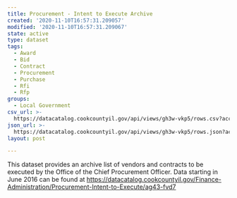 ```yaml
---
title: Procurement - Intent to Execute Archive
created: '2020-11-10T16:57:31.209057'
modified: '2020-11-10T16:57:31.209067'
state: active
type: dataset
tags:
  - Award
  - Bid
  - Contract
  - Procurement
  - Purchase
  - Rfi
  - Rfp
groups:
  - Local Government
csv_url: >-
  https://datacatalog.cookcountyil.gov/api/views/gh3w-vkp5/rows.csv?accessType=DOWNLOAD
json_url: >-
  https://datacatalog.cookcountyil.gov/api/views/gh3w-vkp5/rows.json?accessType=DOWNLOAD
layout: post

---
```

This dataset provides an archive list of vendors and contracts to be executed by the Office of the Chief Procurement Officer. Data starting in June 2016 can be found at https://datacatalog.cookcountyil.gov/Finance-Administration/Procurement-Intent-to-Execute/ag43-fvd7
